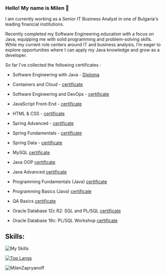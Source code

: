 ### Hello! My name is Milen 👋

I am currently working as a Senior IT Business Analyst in one of Bulgaria's leading financial institutions. 

Recently completed my Software Engineering education with a focus on Java, equipping me with solid programming and problem-solving skills.
While my current role centers around IT and business analysis, I’m eager to explore opportunities where I can apply my Java knowledge and grow as a developer.

So far I've collected the following certificates :

  + Software Engineering with Java - [Diploma](https://softuni.bg/certificates/details/229894/c18aaf2a)


 
  + Containers and Cloud - [certificate](https://softuni.bg/certificates/details/232880/bb503a53)

  + Software Engineering and DevOps - [certificate](https://softuni.bg/certificates/details/229493/33d3fd1b)

  + JavaScript Front-End  - [certificate](https://softuni.bg/certificates/details/212421/4bad96be)

  + HTML & CSS - [certificate](https://softuni.bg/certificates/details/205362/a333f09f)

  + Spring Advanced - [certificate](https://softuni.bg/certificates/details/197693/eff6a443)
    
  + Spring Fundamentals - [certificate](https://softuni.bg/certificates/details/191553/6461ca2c)

  + Spring Data - [certificate](https://softuni.bg/certificates/details/180573/80c84453)

  + MySQL [certificate](https://softuni.bg/certificates/details/172257/52a4b645)

  + Java OOP [certificate](https://softuni.bg/certificates/details/168971/882c9827)

  + Java Advanced [certificate](https://softuni.bg/certificates/details/161720/18fd6d44)
  
  + Programming Fundamentals (Java) [certificate](https://softuni.bg/certificates/details/148552/7e09709b)
  
  + Programming Basics (Java) [certificate](https://softuni.bg/certificates/details/140089/040083a4)
  
  + QA Basics [certificate](https://softuni.bg/certificates/details/154179/702bd4b4)
  
  + Oracle Database 12c R2: SQL and PL/SQL [certificate](https://i.ibb.co/xYkHypG/IMG-3909.jpg)
  
  + Oracle Database 19c: PL/SQL Workshop [certificate](https://i.ibb.co/Dby2xfx/IMG-5148.jpg)
  
## Skills: 
![My Skills](https://skillicons.dev/icons?i=java,spring,mysql,idea,maven,gradle,mysql,regex)

[![Top Langs](https://github-readme-stats.vercel.app/api/top-langs/?username=magdalenavelikova)](https://github.com/anuraghazra/github-readme-stats)
  
<p>&nbsp;<img align="left" src="https://github-readme-stats-sigma-five.vercel.app/api?username=MilenZapryanoff&show_icons=true&locale=en" alt="MilenZapryanoff" /></p>
